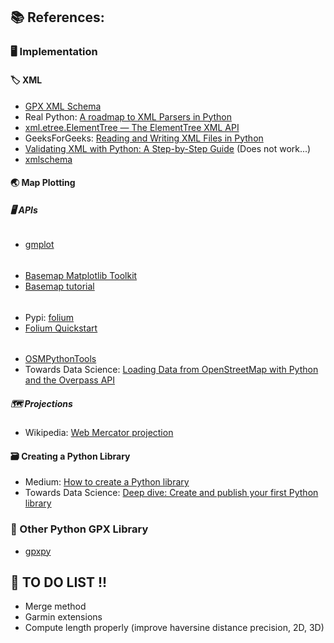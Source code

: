 ## 📚 References:

### 🖥️ Implementation

#### 🏷️ XML
- [GPX XML Schema](http://www.topografix.com/GPX/1/1/)
- Real Python: [A roadmap to XML Parsers in Python](https://realpython.com/python-xml-parser/#learn-about-xml-parsers-in-pythons-standard-library)
- [xml.etree.ElementTree — The ElementTree XML API](https://docs.python.org/3/library/xml.etree.elementtree.html)
- GeeksForGeeks: [Reading and Writing XML Files in Python](https://www.geeksforgeeks.org/reading-and-writing-xml-files-in-python/)
- [Validating XML with Python: A Step-by-Step Guide](https://medium.com/@murungaephantus/validating-xml-with-python-a-step-by-step-guide-53d4a4b9716b) (Does not work...)
- [xmlschema](https://xmlschema.readthedocs.io/en/latest/usage.html)

#### 🌏 Map Plotting

##### 🖥️ APIs

######
- [gmplot](https://github.com/gmplot/gmplot)
######
- [Basemap Matplotlib Toolkit](https://matplotlib.org/basemap/index.html)
- [Basemap tutorial](https://basemaptutorial.readthedocs.io/en/latest/index.html)
######
- Pypi: [folium](https://pypi.org/project/folium/)
- [Folium Quickstart](https://python-visualization.github.io/folium/quickstart.html#Polylines)
######
- [OSMPythonTools](https://wiki.openstreetmap.org/wiki/OSMPythonTools)
- Towards Data Science: [Loading Data from OpenStreetMap with Python and the Overpass API](https://towardsdatascience.com/loading-data-from-openstreetmap-with-python-and-the-overpass-api-513882a27fd0)

##### 🗺️ Projections
- Wikipedia: [Web Mercator projection](https://en.wikipedia.org/wiki/Web_Mercator_projection)

#### 🗃️ Creating a Python Library
- Medium: [How to create a Python library](https://medium.com/analytics-vidhya/how-to-create-a-python-library-7d5aea80cc3f)
- Towards Data Science: [Deep dive: Create and publish your first Python library](https://towardsdatascience.com/deep-dive-create-and-publish-your-first-python-library-f7f618719e14)

### 🧭 Other Python GPX Library
- [gpxpy](https://github.com/tkrajina/gpxpy)

## 📝 TO DO LIST !!
- Merge method
- Garmin extensions
- Compute length properly (improve haversine distance precision, 2D, 3D)